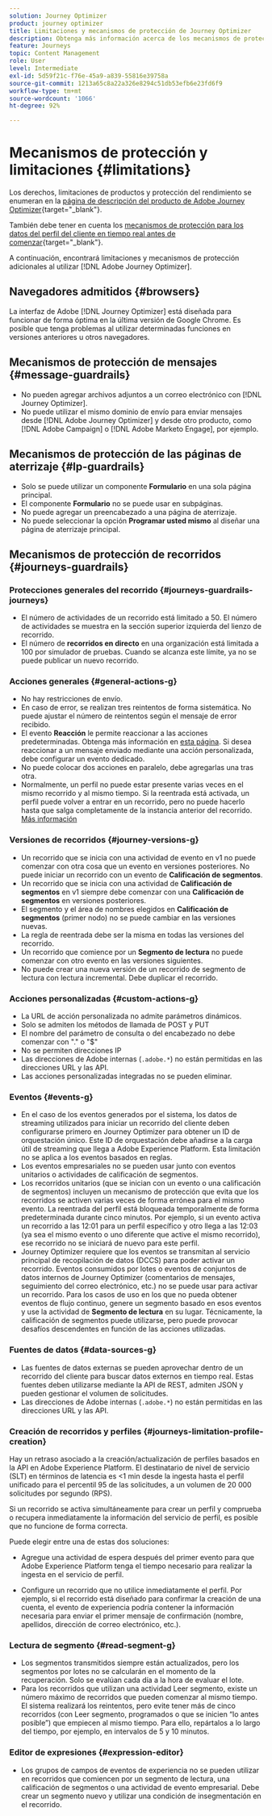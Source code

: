 ```yaml
---
solution: Journey Optimizer
product: journey optimizer
title: Limitaciones y mecanismos de protección de Journey Optimizer
description: Obtenga más información acerca de los mecanismos de protección de Journey Optimizer
feature: Journeys
topic: Content Management
role: User
level: Intermediate
exl-id: 5d59f21c-f76e-45a9-a839-55816e39758a
source-git-commit: 1213a65c8a22a326e8294c51db53efb6e23fd6f9
workflow-type: tm+mt
source-wordcount: '1066'
ht-degree: 92%

---
```


# Mecanismos de protección y limitaciones {#limitations}

Los derechos, limitaciones de productos y protección del rendimiento se enumeran en la [página de descripción del producto de Adobe Journey Optimizer](https://helpx.adobe.com/es/legal/product-descriptions/adobe-journey-optimizer.html){target="_blank"}.

También debe tener en cuenta los [mecanismos de protección para los datos del perfil del cliente en tiempo real antes de comenzar](https://experienceleague.adobe.com/docs/experience-platform/profile/guardrails.html?lang=es){target="_blank"}.

A continuación, encontrará limitaciones y mecanismos de protección adicionales al utilizar [!DNL Adobe Journey Optimizer].

## Navegadores admitidos {#browsers}

La interfaz de Adobe [!DNL Journey Optimizer] está diseñada para funcionar de forma óptima en la última versión de Google Chrome. Es posible que tenga problemas al utilizar determinadas funciones en versiones anteriores u otros navegadores.

## Mecanismos de protección de mensajes {#message-guardrails}

* No pueden agregar archivos adjuntos a un correo electrónico con [!DNL Journey Optimizer].
* No puede utilizar el mismo dominio de envío para enviar mensajes desde [!DNL Adobe Journey Optimizer] y desde otro producto, como [!DNL Adobe Campaign] o [!DNL Adobe Marketo Engage], por ejemplo.


## Mecanismos de protección de las páginas de aterrizaje {#lp-guardrails}

* Solo se puede utilizar un componente **Formulario** en una sola página principal.
* El componente **Formulario** no se puede usar en subpáginas.
* No puede agregar un preencabezado a una página de aterrizaje.
* No puede seleccionar la opción **Programar usted mismo** al diseñar una página de aterrizaje principal.

## Mecanismos de protección de recorridos {#journeys-guardrails}

### Protecciones generales del recorrido {#journeys-guardrails-journeys}

* El número de actividades de un recorrido está limitado a 50. El número de actividades se muestra en la sección superior izquierda del lienzo de recorrido.
* El número de **recorridos en directo** en una organización está limitada a 100 por simulador de pruebas. Cuando se alcanza este límite, ya no se puede publicar un nuevo recorrido.

### Acciones generales {#general-actions-g}

* No hay restricciones de envío.
* En caso de error, se realizan tres reintentos de forma sistemática. No puede ajustar el número de reintentos según el mensaje de error recibido.
* El evento **Reacción** le permite reaccionar a las acciones predeterminadas. Obtenga más información en [esta página](../building-journeys/reaction-events.md). Si desea reaccionar a un mensaje enviado mediante una acción personalizada, debe configurar un evento dedicado.
* No puede colocar dos acciones en paralelo, debe agregarlas una tras otra.
* Normalmente, un perfil no puede estar presente varias veces en el mismo recorrido y al mismo tiempo. Si la reentrada está activada, un perfil puede volver a entrar en un recorrido, pero no puede hacerlo hasta que salga completamente de la instancia anterior del recorrido. [Más información](../building-journeys/end-journey.md)

### Versiones de recorridos {#journey-versions-g}

* Un recorrido que se inicia con una actividad de evento en v1 no puede comenzar con otra cosa que un evento en versiones posteriores. No puede iniciar un recorrido con un evento de **Calificación de segmentos**.
* Un recorrido que se inicia con una actividad de **Calificación de segmentos** en v1 siempre debe comenzar con una **Calificación de segmentos** en versiones posteriores.
* El segmento y el área de nombres elegidos en **Calificación de segmentos** (primer nodo) no se puede cambiar en las versiones nuevas.
* La regla de reentrada debe ser la misma en todas las versiones del recorrido.
* Un recorrido que comience por un **Segmento de lectura** no puede comenzar con otro evento en las versiones siguientes.
* No puede crear una nueva versión de un recorrido de segmento de lectura con lectura incremental. Debe duplicar el recorrido.

### Acciones personalizadas {#custom-actions-g}

* La URL de acción personalizada no admite parámetros dinámicos.
* Solo se admiten los métodos de llamada de POST y PUT
* El nombre del parámetro de consulta o del encabezado no debe comenzar con &quot;.&quot; o &quot;$&quot;
* No se permiten direcciones IP
* Las direcciones de Adobe internas (`.adobe.*`) no están permitidas en las direcciones URL y las API.
* Las acciones personalizadas integradas no se pueden eliminar.

### Eventos {#events-g}

* En el caso de los eventos generados por el sistema, los datos de streaming utilizados para iniciar un recorrido del cliente deben configurarse primero en Journey Optimizer para obtener un ID de orquestación único. Este ID de orquestación debe añadirse a la carga útil de streaming que llega a Adobe Experience Platform. Esta limitación no se aplica a los eventos basados en reglas.
* Los eventos empresariales no se pueden usar junto con eventos unitarios o actividades de calificación de segmentos.
* Los recorridos unitarios (que se inician con un evento o una calificación de segmentos) incluyen un mecanismo de protección que evita que los recorridos se activen varias veces de forma errónea para el mismo evento. La reentrada del perfil está bloqueada temporalmente de forma predeterminada durante cinco minutos. Por ejemplo, si un evento activa un recorrido a las 12:01 para un perfil específico y otro llega a las 12:03 (ya sea el mismo evento o uno diferente que active el mismo recorrido), ese recorrido no se iniciará de nuevo para este perfil.
* Journey Optimizer requiere que los eventos se transmitan al servicio principal de recopilación de datos (DCCS) para poder activar un recorrido. Eventos consumidos por lotes o eventos de conjuntos de datos internos de Journey Optimizer (comentarios de mensajes, seguimiento del correo electrónico, etc.) no se puede usar para activar un recorrido. Para los casos de uso en los que no pueda obtener eventos de flujo continuo, genere un segmento basado en esos eventos y use la actividad de **Segmento de lectura** en su lugar. Técnicamente, la calificación de segmentos puede utilizarse, pero puede provocar desafíos descendentes en función de las acciones utilizadas.

### Fuentes de datos {#data-sources-g}

* Las fuentes de datos externas se pueden aprovechar dentro de un recorrido del cliente para buscar datos externos en tiempo real. Estas fuentes deben utilizarse mediante la API de REST, admiten JSON y pueden gestionar el volumen de solicitudes.
* Las direcciones de Adobe internas (`.adobe.*`) no están permitidas en las direcciones URL y las API.

### Creación de recorridos y perfiles {#journeys-limitation-profile-creation}

Hay un retraso asociado a la creación/actualización de perfiles basados en la API en Adobe Experience Platform. El destinatario de nivel de servicio (SLT) en términos de latencia es &lt;1 min desde la ingesta hasta el perfil unificado para el percentil 95 de las solicitudes, a un volumen de 20 000 solicitudes por segundo (RPS).

Si un recorrido se activa simultáneamente para crear un perfil y comprueba o recupera inmediatamente la información del servicio de perfil, es posible que no funcione de forma correcta.

Puede elegir entre una de estas dos soluciones:

* Agregue una actividad de espera después del primer evento para que Adobe Experience Platform tenga el tiempo necesario para realizar la ingesta en el servicio de perfil.

* Configure un recorrido que no utilice inmediatamente el perfil. Por ejemplo, si el recorrido está diseñado para confirmar la creación de una cuenta, el evento de experiencia podría contener la información necesaria para enviar el primer mensaje de confirmación (nombre, apellidos, dirección de correo electrónico, etc.).

### Lectura de segmento {#read-segment-g}

* Los segmentos transmitidos siempre están actualizados, pero los segmentos por lotes no se calcularán en el momento de la recuperación. Solo se evalúan cada día a la hora de evaluar el lote.
* Para los recorridos que utilizan una actividad Leer segmento, existe un número máximo de recorridos que pueden comenzar al mismo tiempo. El sistema realizará los reintentos, pero evite tener más de cinco recorridos (con Leer segmento, programados o que se inicien “lo antes posible”) que empiecen al mismo tiempo. Para ello, repártalos a lo largo del tiempo, por ejemplo, en intervalos de 5 y 10 minutos.

### Editor de expresiones {#expression-editor}

* Los grupos de campos de eventos de experiencia no se pueden utilizar en recorridos que comiencen por un segmento de lectura, una calificación de segmentos o una actividad de evento empresarial. Debe crear un segmento nuevo y utilizar una condición de insegmentación en el recorrido.


